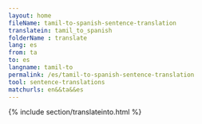 ```yaml
---
layout: home
fileName: tamil-to-spanish-sentence-translation
translatein: tamil_to_spanish
folderName : translate
lang: es
from: ta
to: es
langname: tamil-to
permalink: /es/tamil-to-spanish-sentence-translation
tool: sentence-translations
matchurls: en&&ta&&es
---
```

{% include section/translateinto.html %}
